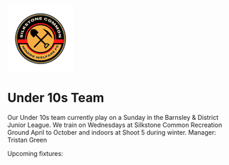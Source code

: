 <img src="silkstone common fc logo.png" 
     alt="logo"
     width="150" 
     height="150" />
     
# Under 10s Team

Our Under 10s team currently play on a Sunday in the Barnsley & District Junior League. We train on Wednesdays at Silkstone Common Recreation Ground April to October and indoors at Shoot 5 during winter.
Manager: Tristan Green
<img src="" 
     width="" 
     height="" />

Upcoming fixtures:
